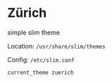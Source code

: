 # Zürich

simple slim theme

Location:
`/usr/share/slim/themes`

Config:
`/etc/slim.conf`

```
current_theme zuerich
```
